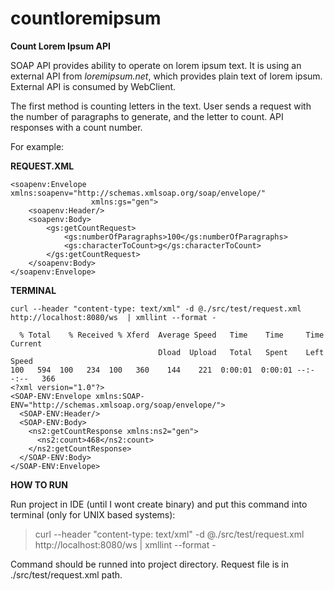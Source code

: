 # countloremipsum


<b>Count Lorem Ipsum API</b>


SOAP API provides ability to operate on lorem ipsum text. 
It is using an external API from <i>loremipsum.net</i>, which provides plain text of lorem ipsum. 
External API is consumed by WebClient.


The first method is counting letters in the text. User sends a request with the number of paragraphs to generate, and the letter to count. API responses with a count number.


For example: 


<b>REQUEST.XML</b>

```
<soapenv:Envelope xmlns:soapenv="http://schemas.xmlsoap.org/soap/envelope/"
                  xmlns:gs="gen">
    <soapenv:Header/>
    <soapenv:Body>
        <gs:getCountRequest>
            <gs:numberOfParagraphs>100</gs:numberOfParagraphs>
            <gs:characterToCount>g</gs:characterToCount>
        </gs:getCountRequest>
    </soapenv:Body>
</soapenv:Envelope>
```

<b>TERMINAL</b> 

```
curl --header "content-type: text/xml" -d @./src/test/request.xml http://localhost:8080/ws  | xmllint --format -

  % Total    % Received % Xferd  Average Speed   Time    Time     Time  Current
                                 Dload  Upload   Total   Spent    Left  Speed
100   594  100   234  100   360    144    221  0:00:01  0:00:01 --:--:--   366
<?xml version="1.0"?>
<SOAP-ENV:Envelope xmlns:SOAP-ENV="http://schemas.xmlsoap.org/soap/envelope/">
  <SOAP-ENV:Header/>
  <SOAP-ENV:Body>
    <ns2:getCountResponse xmlns:ns2="gen">
      <ns2:count>468</ns2:count>
    </ns2:getCountResponse>
  </SOAP-ENV:Body>
</SOAP-ENV:Envelope>
```


<b>HOW TO RUN</b>

Run project in IDE (until I wont create binary) and put this command into terminal (only for UNIX based systems):
>curl --header "content-type: text/xml" -d @./src/test/request.xml http://localhost:8080/ws  | xmllint --format -

Command should be runned into project directory. Request file is in ./src/test/request.xml path.
